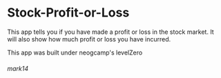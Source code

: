 # Stock-Profit-or-Loss
This app tells you if you have made a profit or loss in the stock market. It will also show how much profit or loss you have incurred.

This app was built under neogcamp's levelZero

###### mark14
